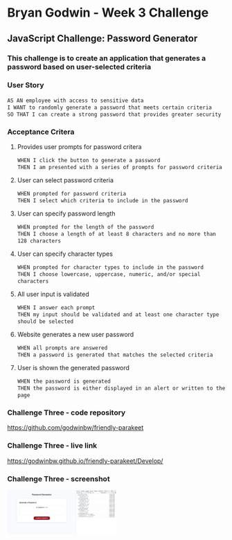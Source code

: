# **Bryan Godwin - Week 3 Challenge**

## **JavaScript Challenge: Password Generator**

### This challenge is to create an application that generates a password based on user-selected criteria

### **User Story**

    AS AN employee with access to sensitive data
    I WANT to randomly generate a password that meets certain criteria
    SO THAT I can create a strong password that provides greater security

### **Acceptance Critera**

1.  Provides user prompts for password critera

        WHEN I click the button to generate a password
        THEN I am presented with a series of prompts for password criteria

2.  User can select password criteria

        WHEN prompted for password criteria
        THEN I select which criteria to include in the password

3.  User can specify password length

        WHEN prompted for the length of the password
        THEN I choose a length of at least 8 characters and no more than 128 characters

4.  User can specify character types

        WHEN prompted for character types to include in the password
        THEN I choose lowercase, uppercase, numeric, and/or special characters

5.  All user input is validated

        WHEN I answer each prompt
        THEN my input should be validated and at least one character type should be selected

6.  Website generates a new user password

        WHEN all prompts are answered
        THEN a password is generated that matches the selected criteria

7.  User is shown the generated password

        WHEN the password is generated
        THEN the password is either displayed in an alert or written to the page

### **Challenge Three - code repository**

<https://github.com/godwinbw/friendly-parakeet>

### **Challenge Three - live link**

<https://godwinbw.github.io/friendly-parakeet/Develop/>

### **Challenge Three - screenshot**

<img src="./challenge_3_screenshot.png" style="width: 50%; height=auto;">

